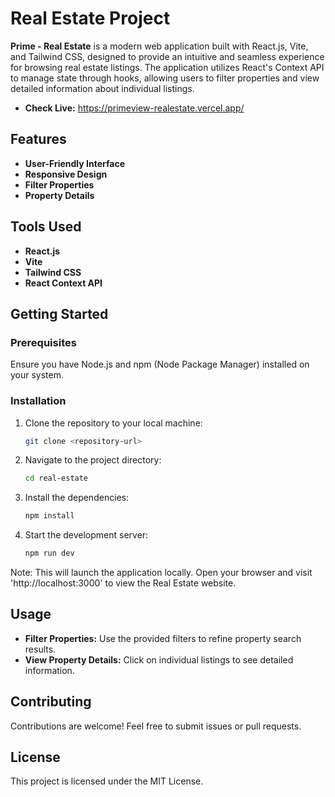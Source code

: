 # Real Estate Project

**Prime - Real Estate** is a modern web application built with React.js, Vite, and Tailwind CSS, designed to provide an intuitive and seamless experience for browsing real estate listings. The application utilizes React's Context API to manage state through hooks, allowing users to filter properties and view detailed information about individual listings.

- **Check Live:** https://primeview-realestate.vercel.app/

## Features

- **User-Friendly Interface**
- **Responsive Design**
- **Filter Properties**
- **Property Details**

## Tools Used

- **React.js**
- **Vite**
- **Tailwind CSS**
- **React Context API**

## Getting Started

### Prerequisites

Ensure you have Node.js and npm (Node Package Manager) installed on your system.

### Installation

1. Clone the repository to your local machine:

   ```bash
   git clone <repository-url>

2. Navigate to the project directory:

   ```bash
   cd real-estate
   
3. Install the dependencies:

   ```bash
   npm install

4. Start the development server:

   ```bash
   npm run dev

Note: This will launch the application locally. Open your browser and visit 'http://localhost:3000' to view the Real Estate website.

## Usage

- **Filter Properties:** Use the provided filters to refine property search results.
- **View Property Details:** Click on individual listings to see detailed information.

## Contributing
Contributions are welcome! Feel free to submit issues or pull requests.

## License
This project is licensed under the MIT License.
